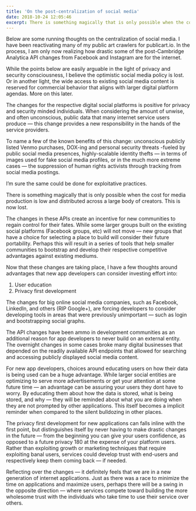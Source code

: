 ```yaml
---
title: 'On the post-centralization of social media'
date: 2018-10-24 12:05:46
excerpt: There is something magically that is only possible when the cost for media production is low and distributed across a large body of creators. This is now lost.
---
```


Below are some running thoughts on the centralization of social media.
I have been reactivating many of my public art crawlers for publicart.io. In the process, I am only now realizing how drastic some of the post-Cambridge Analytica API changes from Facebook and Instagram are for the internet.

While the points below are easily arguable in the light of privacy and security consciousness, I believe the optimistic social media policy is lost. Or in another light, the wide access to existing social media content is reserved for commercial behavior that aligns with larger digital platform agendas. More on this later.

The changes for the respective digital social platforms is positive for privacy and security minded individuals. When considering the amount of unwise, and often unconscious, public data that many internet service users produce — this change provides a new responsibility in the hands of the service providers.

To name a few of the known benefits of this change: unconscious publicly listed Venmo purchases, DOX-ing and personal security threats -fueled by public social media presences, highly-scalable identity thefts — in terms of images used for fake social media profiles, or in the much more extreme cases — the suppression of human rights activists through tracking from social media postings.

I’m sure the same could be done for exploitative practices.

There is something magically that is only possible when the cost for media production is low and distributed across a large body of creators. This is now lost.

The changes in these APIs create an incentive for new communities to regain control for their fates. While some larger groups built on the existing social platforms (Facebook groups, etc) will not move — new groups that have a choice for selecting a place to build will consider their future portability. Perhaps this will result in a series of tools that help smaller communities to bootstrap and develop their respective competitive advantages against existing mediums.

Now that these changes are taking place, I have a few thoughts around advantages that new app developers can consider investing effort into:

1. User education
2. Privacy first development

The changes for big online social media companies, such as Facebook, LinkedIn, and others (RIP Google+), are forcing developers to consider developing tools in areas that were previously unimportant — such as login and bootstrapping social graphs.

The API changes have been ammo in development communities as an additional reason for app developers to never build on an external entity. The overnight changes in some cases broke many digital businesses that depended on the readily available API endpoints that allowed for searching and accessing publicly displayed social media content.

For new app developers, choices around educating users on how their data is being used can be a huge advantage. While larger social entities are optimizing to serve more advertisements or get your attention at some future time — an advantage can be assuring your users they dont have to worry. By educating them about how the data is stored, what is being stored, and why — they will be reminded about what you are doing when they are not prompted by other applications. This itself becomes a implicit reminder when compared to the silent bulldozing in other places.

The privacy first development for new applications can falls inline with the first point, but distinguishes itself by never having to make drastic changes in the future — from the beginning you can give your users confidence, as opposed to a future privacy 180 at the expense of your platform users. Rather than exploiting growth or marketing techniques that require exploiting banal users, services could develop trust with end-users and respectively keep them coming back — if needed.

Reflecting over the changes — it definitely feels that we are in a new generation of internet applications. Just as there was a race to minimize the time on applications and maximize users, perhaps there will be a swing in the opposite direction — where services compete toward building the more wholesome trust with the individuals who take time to use their service over others.